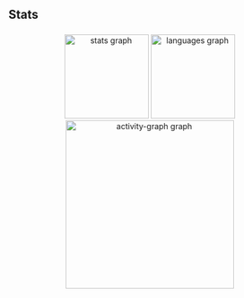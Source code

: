 <h2 align="left">Stats</h2>

###

<div align="center">
  <img src="https://github-readme-stats.vercel.app/api?username=GabrielSteffens&hide_title=false&hide_rank=false&show_icons=true&include_all_commits=true&count_private=true&disable_animations=false&theme=tokyonight&locale=en&hide_border=false&order=1" height="150" alt="stats graph"  />
  <img src="https://github-readme-stats.vercel.app/api/top-langs?username=GabrielSteffens&locale=en&hide_title=true&layout=compact&card_width=320&langs_count=5&theme=tokyonight&hide_border=true&order=2" height="150" alt="languages graph"  />
  <img src="https://github-readme-activity-graph.vercel.app/graph?username=GabrielSteffens&radius=16&theme=tokyo-night&area=true&order=5" height="300" alt="activity-graph graph"  />
</div>

###
